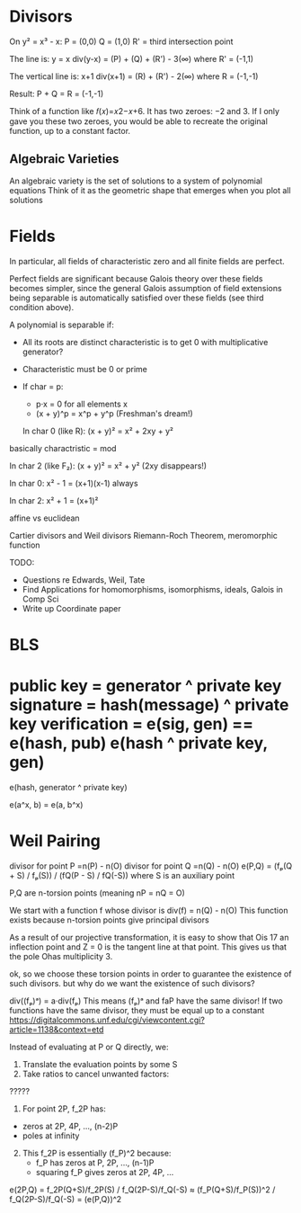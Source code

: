 # Divisors
On y² = x³ - x:
P = (0,0)
Q = (1,0)
R' = third intersection point

The line is: y = x
div(y-x) = (P) + (Q) + (R') - 3(∞)
where R' = (-1,1)

The vertical line is: x+1
div(x+1) = (R) + (R') - 2(∞)
where R = (-1,-1)

Result: P + Q = R = (-1,-1)

Think of a function like 𝑓(𝑥)=𝑥2−𝑥+6. It has two zeroes: −2 and 3. If I only gave you these two zeroes, you would be able to recreate the original function, up to a constant factor.


## Algebraic Varieties
An algebraic variety is the set of solutions to a system of polynomial equations
Think of it as the geometric shape that emerges when you plot all solutions



# Fields

In particular, all fields of characteristic zero and all finite fields are perfect.

Perfect fields are significant because Galois theory over these fields becomes simpler, since the general Galois assumption of field extensions being separable is automatically satisfied over these fields (see third condition above).

A polynomial is separable if:
- All its roots are distinct
characteristic is to get 0 with multiplicative generator?

- Characteristic must be 0 or prime
- If char = p:
  - p·x = 0 for all elements x
  - (x + y)^p = x^p + y^p (Freshman's dream!)

  In char 0 (like R):
(x + y)² = x² + 2xy + y²

basically charactristic = mod

In char 2 (like F₂):
(x + y)² = x² + y²  (2xy disappears!)

In char 0:
x² - 1 = (x+1)(x-1)  always

In char 2:
x² + 1 = (x+1)²  

affine vs euclidean


Cartier divisors and Weil divisors
Riemann-Roch Theorem, meromorphic function





TODO: 
- Questions re Edwards, Weil, Tate
- Find Applications for homomorphisms, isomorphisms, ideals, Galois in Comp Sci
- Write up Coordinate paper


# BLS

public key = generator ^ private key
signature = hash(message) ^ private key
verification = e(sig, gen) == e(hash, pub)
e(hash ^ private key, gen) 
== 
e(hash, generator ^ private key)

e(a^x, b) = e(a, b^x)






# Weil Pairing
divisor for point P =n(P) - n(O)
divisor for point Q =n(Q) - n(O)
e(P,Q) = (fₚ(Q + S) / fₚ(S)) / (fQ(P - S) / fQ(-S))
where S is an auxiliary point

P,Q are n-torsion points (meaning nP = nQ = O)

We start with a function f whose divisor is div(f) = n(Q) - n(O)
This function exists because n-torsion points give principal divisors

As a result of our projective transformation, it is easy to show that Ois
17
an inflection point and Z = 0 is the tangent line at that point. This gives us that the
pole Ohas multiplicity 3.

ok, so we choose these torsion points in order to guarantee the existence of such divisors. but why do we want the existence of such divisors?

div((fₚ)ᵃ) = a·div(fₚ) 
This means (fₚ)ᵃ and faP have the same divisor!
If two functions have the same divisor, they must be equal up to a constant
https://digitalcommons.unf.edu/cgi/viewcontent.cgi?article=1138&context=etd 



   Instead of evaluating at P or Q directly, we:
   1. Translate the evaluation points by some S
   2. Take ratios to cancel unwanted factors:

   ?????

   1) For point 2P, f_2P has:
   - zeros at 2P, 4P, ..., (n-2)P
   - poles at infinity

2) This f_2P is essentially (f_P)^2 because:
   - f_P has zeros at P, 2P, ..., (n-1)P
   - squaring f_P gives zeros at 2P, 4P, ...


e(2P,Q) = f_2P(Q+S)/f_2P(S) / f_Q(2P-S)/f_Q(-S)
        ≈ (f_P(Q+S)/f_P(S))^2 / f_Q(2P-S)/f_Q(-S)
        = (e(P,Q))^2